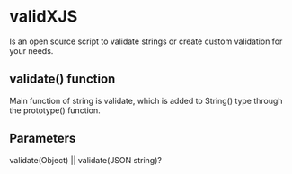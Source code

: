 validXJS
=======

Is an open source script to validate strings or create custom validation for your needs.

validate() function
--------

Main function of string is validate, which is added to String() type through the prototype() function.

Parameters
---

validate(Object) || validate(JSON string)?
